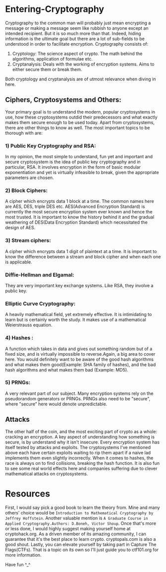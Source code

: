 # Entering-Cryptography

Cryptography to the common man will probably just mean encrypting a message or making a message seem like rubbish to anyone except an intended recipient. But it is so much more than that. Indeed, hiding information is the ultimate goal but there are a lot of sub-fields to be understood in order to facilitate encryption.
Cryptography consists of:
1) Cryptology: The science aspect of crypto. The math behind the algorithms, application of formulae etc.
2) Cryptanalysis: Deals with the working of encryption systems. Aims to either secure them or break them.

Both cryptology and cryptanalysis are of utmost relevance when diving in here.

## Ciphers, Cryptosystems and Others:
Your primary goal is to understand the modern, popular cryptosystems in use, how these cryptosystems outdid their predecessors and what exactly makes them secure enough to be used today. Apart from cryptosystems, there are other things to know as well.
The most important topics to be thorough with are:

### 1) Public Key Cryptography and RSA:
In my opinion, the most simple to understand, fun yet and important and secure cryptosystem is the idea of public key cryptography and in particular, RSA. It involves encryption in the form of basic modular exponentiation and yet is virtually infeasible to break, given the appropriate parameters are chosen. 

### 2) Block Ciphers:
A cipher which encrypts data 1 block at a time.
The common names here are AES, DES, triple DES etc. AES(Advanced Encryption Standard) is currently the most secure encryption system ever known and hence the most trusted. It is important to know the history behind it and the gradual weathering of DES(Data Encryption Standard) which necessitated the design of AES.

### 3) Stream ciphers:
A cipher which encrypts data 1 digit of plaintext at a time.
It is important to know the difference between a stream and block cipher and when each one is applicable. 

### Diffie-Hellman and Elgamal:
They are very important key exchange systems. Like RSA, they involve a public key.

### Elliptic Curve Cryptography:
A heavily mathematical field, yet extremely effective. It is intimidating to learn but is certainly worth the study. It makes use of a mathematical Weierstrauss equation. 

### 4) Hashes :
A function which takes in data and gives out something random but of a fixed size, and is virtually impossible to reverse.Again, a big area to cover here. You would definitely want to be aware of the good hash algorithms and what makes them good(Example: SHA family of hashes), and the bad hash algorithms and what makes them bad (Example: MD5). 

### 5) PRNGs: 
A very relevant part of our subject. Many encryption systems rely on the pseudorandom generators or PRNGs. PRNGs also need to be "secure", where "secure" here would denote unpredictable. 

## Attacks
The other half of the coin, and the most exciting part of crypto as a whole: cracking an encryption. A key aspect of understanding how something is secure, is by understand why it isn't insecure.
Every encryption system has itself tested by attacks and exploits. The cryptosystems I've mentioned above each have certain exploits waiting to rip them apart if a naive lad implements them even slightly incorrectly.
When it comes to hashes, the race is always on to find collisions, breaking the hash function. 
It is also fun to see some real world effects here and companies suffering due to clever mathematical attacks on cryptosystems.

# Resources
First, I would say pick a good book to learn the theory from. Mine and many others' choice would be `Introduction to Mathematical Cryptography by Jeffrey Hoffstein`. Another valuable mention is `A Graduate Course in Applied Cryptography.Authors: D.Boneh, Victor Shoup`.
Once that's more or less done, I would highly suggest making yourself home at cryptohack.org. As a driven member of its amazing community, I can guarantee that it's the best place to learn crypto. cryptopals.com is also a good shout.
Lastly, you can elevate yourself by taking part in Capture The Flags(CTFs). That is a topic on its own so I'll just guide you to ctf101.org for more information.

Have fun ^_^





